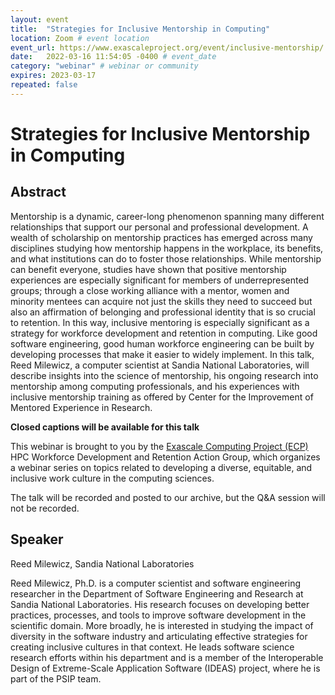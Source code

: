 ```yaml
---
layout: event
title:  "Strategies for Inclusive Mentorship in Computing"
location: Zoom # event location
event_url: https://www.exascaleproject.org/event/inclusive-mentorship/ # optional
date:   2022-03-16 11:54:05 -0400 # event_date
category: "webinar" # webinar or community
expires: 2023-03-17
repeated: false
---
```



# Strategies for Inclusive Mentorship in Computing

## Abstract 
Mentorship is a dynamic, career-long phenomenon spanning many different relationships that support our personal and professional development. A wealth of scholarship on mentorship practices has emerged across many disciplines studying how mentorship happens in the workplace, its benefits, and what institutions can do to foster those relationships.  While mentorship can benefit everyone, studies have shown that positive mentorship experiences are especially significant for members of underrepresented groups; through a close working alliance with a mentor, women and minority mentees can acquire not just the skills they need to succeed but also an affirmation of belonging and professional identity that is so crucial to retention. In this way, inclusive mentoring is especially significant as a strategy for workforce development and retention in computing. Like good software engineering, good human workforce engineering can be built by developing processes that make it easier to widely implement. In this talk, Reed Milewicz, a computer scientist at Sandia National Laboratories, will describe insights into the science of mentorship, his ongoing research into mentorship among computing professionals, and his experiences with inclusive mentorship training as offered by Center for the Improvement of Mentored Experience in Research.


**Closed captions will be available for this talk**


This webinar is brought to you by the [Exascale Computing Project (ECP)](https://ideas-productivity.us16.list-manage.com/track/click?u=5438ff2caf2456f6ec49ebfbf&id=107f85ed45&e=190d9f9272) HPC Workforce Development and Retention Action Group, which organizes a webinar series on topics related to developing a diverse, equitable, and inclusive work culture in the computing sciences.

The talk will be recorded and posted to our archive, but the Q&A session will not be recorded.

## Speaker
Reed Milewicz, Sandia National Laboratories

Reed Milewicz, Ph.D. is a computer scientist and software engineering researcher in the Department of Software Engineering and Research at Sandia National Laboratories. His research focuses on developing better practices, processes, and tools to improve software development in the scientific domain. More broadly, he is interested in studying the impact of diversity in the software industry and articulating effective strategies for creating inclusive cultures in that context. He leads software science research efforts within his department and is a member of the Interoperable Design of Extreme-Scale Application Software (IDEAS) project, where he is part of the PSIP team.


